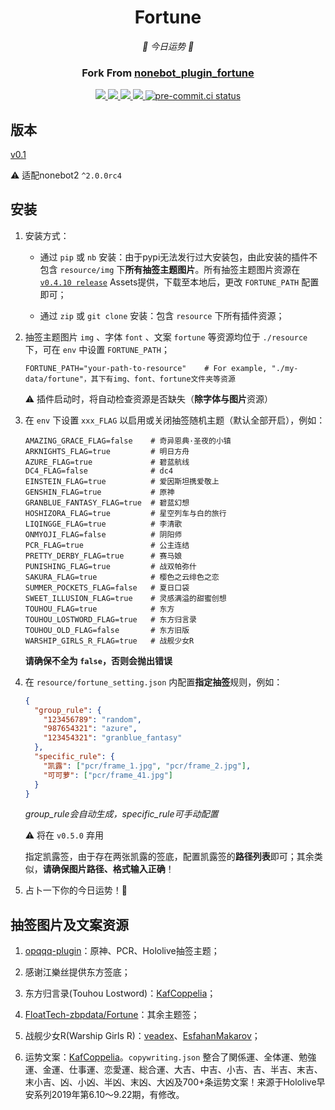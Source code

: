 <div align="center">

# Fortune

_🙏 今日运势 🙏_ 

### Fork From [nonebot_plugin_fortune](https://github.com/MinatoAquaCrews/nonebot_plugin_fortune)

</div>
<p align="center">

  <a href="https://github.com/ANGJustinl/nonebot_plugin_fortune/blob/master/LICENSE">
	<img src="https://img.shields.io/github/license/ANGJustinl/nonebot_plugin_fortune?color=blue">
  </a>

  <a href="https://github.com/nonebot/nonebot2">
	<img src="https://img.shields.io/badge/ANGANGBOT v3.0+-green">
  </a>

  <a href="https://github.com/ANGJustinl/nonebot_plugin_fortune/releases/tag/v0.4.12">
	<img src="https://img.shields.io/github/v/release/ANGJustinl/nonebot_plugin_fortune?color=orange">
  </a>

  <a href="https://www.codefactor.io/repository/github/ANGJustinl/nonebot_plugin_fortune">
	<img src="https://img.shields.io/codefactor/grade/github/ANGJustinl/nonebot_plugin_fortune/master?color=red">
  </a>

  <a href="https://results.pre-commit.ci/latest/github/ANGJustinl/nonebot_plugin_fortune/master">
	<img src="https://results.pre-commit.ci/badge/github/ANGJustinl/nonebot_plugin_fortune/master.svg" alt="pre-commit.ci status">
  </a>

</p>

## 版本

[v0.1](https://github.com/ANGJustinl/nonebot_plugin_fortune/releases/tag/v0.1)

⚠️ 适配nonebot2 `^2.0.0rc4`

## 安装

1. 安装方式：

   - 通过 `pip` 或 `nb` 安装：由于pypi无法发行过大安装包，由此安装的插件不包含 `resource/img` 下**所有抽签主题图片**。所有抽签主题图片资源在 [`v0.4.10 release`](https://github.com/MinatoAquaCrews/nonebot_plugin_fortune/releases/tag/v0.4.10) Assets提供，下载至本地后，更改 `FORTUNE_PATH` 配置即可；

   - 通过 `zip` 或 `git clone` 安装：包含 `resource` 下所有插件资源；

2. 抽签主题图片 `img` 、字体 `font` 、文案 `fortune` 等资源均位于 `./resource` 下，可在 `env` 中设置 `FORTUNE_PATH`；

   ```shell
   FORTUNE_PATH="your-path-to-resource"    # For example, "./my-data/fortune"，其下有img、font、fortune文件夹等资源
   ```

   ⚠️️ 插件启动时，将自动检查资源是否缺失（**除字体与图片**资源）

3. 在 `env` 下设置 `xxx_FLAG` 以启用或关闭抽签随机主题（默认全部开启），例如：

   ```shell
   AMAZING_GRACE_FLAG=false    # 奇异恩典·圣夜的小镇
   ARKNIGHTS_FLAG=true         # 明日方舟
   AZURE_FLAG=true             # 碧蓝航线
   DC4_FLAG=false              # dc4
   EINSTEIN_FLAG=true          # 爱因斯坦携爱敬上
   GENSHIN_FLAG=true           # 原神
   GRANBLUE_FANTASY_FLAG=true  # 碧蓝幻想
   HOSHIZORA_FLAG=true         # 星空列车与白的旅行
   LIQINGGE_FLAG=true          # 李清歌
   ONMYOJI_FLAG=false          # 阴阳师
   PCR_FLAG=true               # 公主连结
   PRETTY_DERBY_FLAG=true      # 赛马娘
   PUNISHING_FLAG=true         # 战双帕弥什
   SAKURA_FLAG=true            # 樱色之云绯色之恋
   SUMMER_POCKETS_FLAG=false   # 夏日口袋
   SWEET_ILLUSION_FLAG=true    # 灵感满溢的甜蜜创想
   TOUHOU_FLAG=true            # 东方
   TOUHOU_LOSTWORD_FLAG=true   # 东方归言录
   TOUHOU_OLD_FLAG=false       # 东方旧版
   WARSHIP_GIRLS_R_FLAG=true   # 战舰少女R
   ```

   **请确保不全为 `false`，否则会抛出错误**

4. 在 `resource/fortune_setting.json` 内配置**指定抽签**规则，例如：

   ```json
   {
     "group_rule": {
       "123456789": "random",
       "987654321": "azure",
       "123454321": "granblue_fantasy"
     },
     "specific_rule": {
       "凯露": ["pcr/frame_1.jpg", "pcr/frame_2.jpg"],
       "可可萝": ["pcr/frame_41.jpg"]
     }
   }
   ```

   _group_rule会自动生成，specific_rule可手动配置_

   ⚠️ 将在 `v0.5.0` 弃用

   指定凯露签，由于存在两张凯露的签底，配置凯露签的**路径列表**即可；其余类似，**请确保图片路径、格式输入正确**！

5. 占卜一下你的今日运势！🎉

## 抽签图片及文案资源

1. [opqqq-plugin](https://github.com/opq-osc/opqqq-plugin)：原神、PCR、Hololive抽签主题；

2. 感谢江樂丝提供东方签底；

3. 东方归言录(Touhou Lostword)：[KafCoppelia](https://github.com/KafCoppelia)；

4. [FloatTech-zbpdata/Fortune](https://github.com/FloatTech/zbpdata)：其余主题签；

5. 战舰少女R(Warship Girls R)：[veadex](https://github.com/veadex)、[EsfahanMakarov](https://github.com/EsfahanMakarov)；

6. 运势文案：[KafCoppelia](https://github.com/KafCoppelia)。`copywriting.json` 整合了関係運、全体運、勉強運、金運、仕事運、恋愛運、総合運、大吉、中吉、小吉、吉、半吉、末吉、末小吉、凶、小凶、半凶、末凶、大凶及700+条运势文案！来源于Hololive早安系列2019年第6.10～9.22期，有修改。

